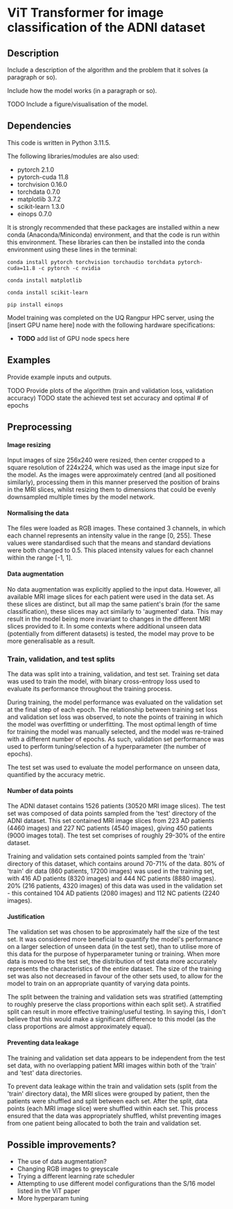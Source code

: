 # ViT Transformer for image classification of the ADNI dataset

 
## Description
Include a description of the algorithm and the problem that it solves (a paragraph or so).

Include how the model works (in a paragraph or so).

TODO Include a figure/visualisation of the model.


## Dependencies
This code is written in Python 3.11.5. 

The following libraries/modules are also used:
- pytorch 2.1.0
- pytorch-cuda 11.8
- torchvision 0.16.0
- torchdata 0.7.0
- matplotlib 3.7.2
- scikit-learn 1.3.0
- einops 0.7.0

It is strongly recommended that these packages are installed within a new conda
(Anaconda/Miniconda) environment, and that the code is run within this environment. 
These libraries can then be installed into the conda environment 
using these lines in the terminal:

```
conda install pytorch torchvision torchaudio torchdata pytorch-cuda=11.8 -c pytorch -c nvidia

conda install matplotlib

conda install scikit-learn

pip install einops
``````

Model training was completed on the UQ Rangpur HPC server, using the [insert GPU name here]
node with the following hardware specifications:
- **TODO** add list of GPU node specs here


## Examples
Provide example inputs and outputs. 

TODO Provide plots of the algorithm (train and validation loss, validation accuracy)
TODO state the achieved test set accuracy and optimal # of epochs


## Preprocessing

#### Image resizing
Input images of size 256x240 were resized, then center cropped to a square
resolution of 224x224, which was used as the image input size for the model.
As the images were approximately centred (and all positioned similarly), 
processing them in this manner preserved the position of brains in the MRI slices,
whilst resizing them to dimensions that could be evenly downsampled multiple times
by the model network.

#### Normalising the data
The files were loaded as RGB images. These contained 3 channels, in which each
channel represents an intensity value in the range [0, 255]. These values were
standardised such that the means and standard deviations were both changed to
0.5. This placed intensity values for each channel within the range [-1, 1]. 

#### Data augmentation
No data augmentation was explicitly applied to the input data. However, all available
MRI image slices for each patient were used in the data set. As these slices are
distinct, but all map the same patient's brain (for the same classification), 
these slices may act similarly to 'augmented' data. This may result in the model being
more invariant to changes in the different MRI slices provided to it. In some contexts
where additional unseen data (potentially from different datasets) is tested, 
the model may prove to be more generalisable as a result.

### Train, validation, and test splits
The data was split into a training, validation, and test set. 
Training set data was used to train the model, with binary cross-entropy loss used
to evaluate its performance throughout the training process.

During training, the model performance was evaluated on the validation set at the final step of
each epoch. The relationship between training set loss and validation set loss was observed, to note the 
points of training in which the model was overfitting or underfitting. The most optimal 
length of time for training the model was manually selected, and the model was re-trained with a
different number of epochs. As such, validation set performance was used to perform tuning/selection of
a hyperparameter (the number of epochs).

The test set was used to evaluate the model performance on unseen data, quantified
by the accuracy metric.

#### Number of data points
The ADNI dataset contains 1526 patients (30520 MRI image slices).
The test set was composed of data points sampled from the 'test' directory of the ADNI dataset.
This set contained MRI image slices from 223 AD patients (4460 images) and
227 NC patients (4540 images), giving 450 patients (9000 images total). The test set
comprises of roughly 29-30% of the entire dataset.

Training and validation sets contained points sampled from the 'train' directory of this dataset,
which contains around 70-71% of the data.
80% of 'train' dir data (860 patients, 17200 images) was used in the training set, 
with 416 AD patients (8320 images) and 444 NC patients (8880 images).
20% (216 patients, 4320 images) of this data was used in the validation set - 
this contained 104 AD patients (2080 images) and 112 NC patients (2240 images).

#### Justification
The validation set was chosen to be approximately half the size of the test set.
It was considered more beneficial to quantify the model's performance on
a larger selection of unseen data (in the test set), than to utilise more of this
data for the purpose of hyperparameter tuning or training. When more data is moved to the
test set, the distribution of test data more accurately represents the 
characteristics of the entire dataset. 
The size of the training set was also not decreased in favour of the other sets used,
to allow for the model to train on an appropriate quantity of varying data points.

The split between the training and validation sets was stratified 
(attempting to roughly preserve the class proportions within each split set).
A stratified split can result in more effective training/useful testing. In saying
this, I don't believe that this would make a significant difference to this model
(as the class proportions are almost approximately equal).

#### Preventing data leakage
The training and validation set data appears to be independent from the test set data,
with no overlapping patient MRI images within both of the 'train' and 'test' data
directories.

To prevent data leakage within the train and validation sets (split from the 'train'
directory data), the MRI slices were grouped by patient, then the patients were 
shuffled and split between each set. After the split, data points (each MRI image 
slice) were shuffled within each set. This process ensured that the data was 
appropriately shuffled, whilst preventing images from one patient being allocated 
to both the train and validation set.


## Possible improvements?
- The use of data augmentation?
- Changing RGB images to greyscale
- Trying a different learning rate scheduler
- Attempting to use different model configurations than the S/16 model listed
in the ViT paper
- More hyperparam tuning
